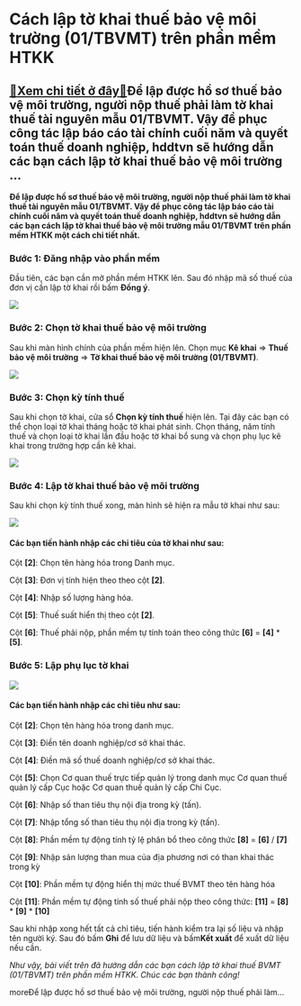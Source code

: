 Cách lập tờ khai thuế bảo vệ môi trường (01/TBVMT) trên phần mềm HTKK
=====================================================================

[:gift:Xem chi tiết ở đây:gift:](https://hddtvn.com/cach-lap-to-khai-thue-bao-ve-moi-truong-01-tbvmt-tren-phan-mem-htkk/)Để lập được hồ sơ thuế bảo vệ môi trường, người nộp thuế phải làm tờ khai thuế tài nguyên mẫu 01/TBVMT. Vậy để phục công tác lập báo cáo tài chính cuối năm và quyết toán thuế doanh nghiệp, hddtvn sẽ hướng dẫn các bạn cách lập tờ khai thuế bảo vệ môi trường …
------------------------------------------------------------------------------------------------------------------------------------------------------------------------------------------------------------------------------------------------------------------

**Để lập được hồ sơ thuế bảo vệ môi trường, người nộp thuế phải làm tờ khai thuế tài nguyên mẫu 01/TBVMT. Vậy để phục công tác lập báo cáo tài chính cuối năm và quyết toán thuế doanh nghiệp, hddtvn sẽ hướng dẫn các bạn cách lập tờ khai thuế bảo vệ môi trường mẫu 01/TBVMT trên phần mềm HTKK một cách chi tiết nhất.**


### Bước 1: Đăng nhập vào phần mềm


Đầu tiên, các bạn cần mở phần mềm HTKK lên. Sau đó nhập mã số thuế của đơn vị cần lập tờ khai rồi bấm **Đồng ý**.


![](https://hddtvn.com/wp-content/uploads/2021/01/tT2sql8.png)


### Bước 2: Chọn tờ khai thuế bảo vệ môi trường


Sau khi màn hình chính của phần mềm hiện lên. Chọn mục **Kê khai** => **Thuế bảo vệ môi trường** => **Tờ khai thuế bảo vệ môi trường (**01/TBVMT**)**.


![](https://hddtvn.com/wp-content/uploads/2021/01/rc5IlqI.png)


### Bước 3: Chọn kỳ tính thuế


Sau khi chọn tờ khai, cửa sổ **Chọn kỳ tính thuế** hiện lên. Tại đây các bạn có thể chọn loại tờ khai tháng hoặc tờ khai phát sinh. Chọn tháng, năm tính thuế và chọn loại tờ khai lần đầu hoặc tờ khai bổ sung và chọn phụ lục kê khai trong trường hợp cần kê khai.


![](https://hddtvn.com/wp-content/uploads/2021/01/A7dXGJn.png)


### Bước 4: Lập tờ khai thuế bảo vệ môi trường


Sau khi chọn kỳ tính thuế xong, màn hình sẽ hiện ra mẫu tờ khai như sau:


![](https://hddtvn.com/wp-content/uploads/2021/01/k2C6taP.png)


#### **Các bạn tiến hành nhập các chỉ tiêu của tờ khai như sau:**


Cột **[2]**: Chọn tên hàng hóa trong Danh mục.


Cột **[3]**: Đơn vị tính hiện theo theo cột **[2]**.


Cột **[4]**: Nhập số lượng hàng hóa.


Cột **[5]**: Thuế suất hiển thị theo cột **[2]**.


Cột **[6]**: Thuế phải nộp, phần mềm tự tính toán theo công thức **[6]** = **[4]** * **[5]**.


### Bước 5: Lập phụ lục tờ khai


![](https://hddtvn.com/wp-content/uploads/2021/01/ENmlo8W.png)


#### **Các bạn tiến hành nhập các chỉ tiêu như sau:**


Cột **[2]**: Chọn tên hàng hóa trong danh mục.


Cột **[3]**: Điền tên doanh nghiệp/cơ sở khai thác.


Cột **[4]**: Điền mã số thuế doanh nghiệp/cơ sở khai thác.


Cột **[5]**: Chọn Cơ quan thuế trực tiếp quản lý trong danh mục Cơ quan thuế quản lý cấp Cục hoặc Cơ quan thuế quản lý cấp Chi Cục.


Cột **[6]**: Nhập số than tiêu thụ nội địa trong kỳ (tấn).


Cột **[7]**: Nhập tổng số than tiêu thụ nội địa trong kỳ (tấn).


Cột **[8]**: Phần mềm tự động tính tỷ lệ phân bổ theo công thức **[8]** = **[6]** / **[7]**


Cột **[9]**: Nhập sản lượng than mua của địa phương nơi có than khai thác trong kỳ


Cột **[10]**: Phần mềm tự động hiển thị mức thuế BVMT theo tên hàng hóa


Cột **[11]**: Phần mềm tự động tính số thuế phải nộp theo công thức: **[11]** = **[8]** * **[9]** * **[10]**


Sau khi nhập xong hết tất cả chỉ tiêu, tiến hành kiểm tra lại số liệu và nhập tên người ký. Sau đó bấm **Ghi** để lưu dữ liệu và bấm**Kết xuất** để xuất dữ liệu nếu cần.


*Như vậy, bài viết trên đã hướng dẫn các bạn cách lập tờ khai thuế BVMT* *(01/TBVMT) trên phần mềm HTKK. Chúc các bạn thành công!*


moreĐể lập được hồ sơ thuế bảo vệ môi trường, người nộp thuế phải làm…


